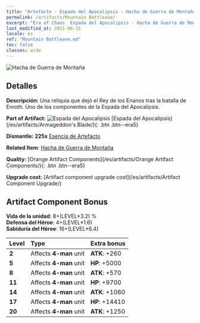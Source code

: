 ```yaml
---
title: "Artefacto - Espada del Apocalipsis - Hacha de Guerra de Montaña"
permalink: /artifacts/Mountain Battleaxe/
excerpt: "Era of Chaos  Espada del Apocalipsis - Hacha de Guerra de Montaña. Una reliquia que dejó el Rey de los Enanos tras la batalla de Enroth. Uno de los componentes de la Espada del Apocalipsis."
last_modified_at: 2021-06-15
locale: es
ref: "Mountain Battleaxe.md"
toc: false
classes: wide
---
```


 ![Hacha de Guerra de Montaña](/images/t/artifact_40444.png)



## Detalles

 **Descripción:** Una reliquia que dejó el Rey de los Enanos tras la batalla de Enroth. Uno de los componentes de la Espada del Apocalipsis.

 **Part of Artifact:** ![Espada del Apocalipsis](/images/t/icon_artifact_44.png) [Espada del Apocalipsis](/es/artifacts/Armageddon's Blade/){: .btn .btn--era5}

 **Dismantle: 225x** [Esencia de Artefacto](/ItemsES/con_905/)

 **Related Item**: [Hacha de Guerra de Montaña](/ItemsES/art_169/)

 **Quality:** [Orange Artifact Components](/es/artifacts/Orange Artifact Components/){: .btn .btn--era5}

 **Upgrade cost:** [Artifact component upgrade cost](/es/artifacts/Artifact Component Upgrade/)

## Artifact Component Bonus

  **Vida de la unidad**: 8+(LEVEL\*3.2) %<br/>**Defensa del Héroe**: 4+(LEVEL\*1.6)<br/>**Sabiduría del Héroe**: 16+(LEVEL\*6.4)

  |  Level  | Type |    Extra bonus  | 
  |:--------|:-----|:----------------| 
  | **2** | Affects **4-man** unit | **ATK**: +260 | 
  | **5** | Affects **4-man** unit | **HP**: +5000 | 
  | **8** | Affects **4-man** unit | **ATK**: +570 | 
  | **11** | Affects **4-man** unit | **HP**: +9700 | 
  | **14** | Affects **4-man** unit | **ATK**: +1060 | 
  | **17** | Affects **4-man** unit | **HP**: +14410 | 
  | **20** | Affects **4-man** unit | **ATK**: +1250 | 
